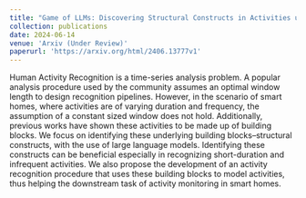 ```yaml
---
title: "Game of LLMs: Discovering Structural Constructs in Activities using Large Language Models"
collection: publications
date: 2024-06-14
venue: 'Arxiv (Under Review)'
paperurl: 'https://arxiv.org/html/2406.13777v1'
---
```


Human Activity Recognition is a time-series analysis problem. A popular analysis procedure used by the community assumes an optimal window length to design recognition pipelines. However, in the scenario of smart homes, where activities are of varying duration and frequency, the assumption of a constant sized window does not hold. Additionally, previous works have shown these activities to be made up of building blocks. We focus on identifying these underlying building blocks–structural constructs, with the use of large language models. Identifying these constructs can be beneficial especially in recognizing short-duration and infrequent activities. We also propose the development of an activity recognition procedure that uses these building blocks to model activities, thus helping the downstream task of activity monitoring in smart homes.

